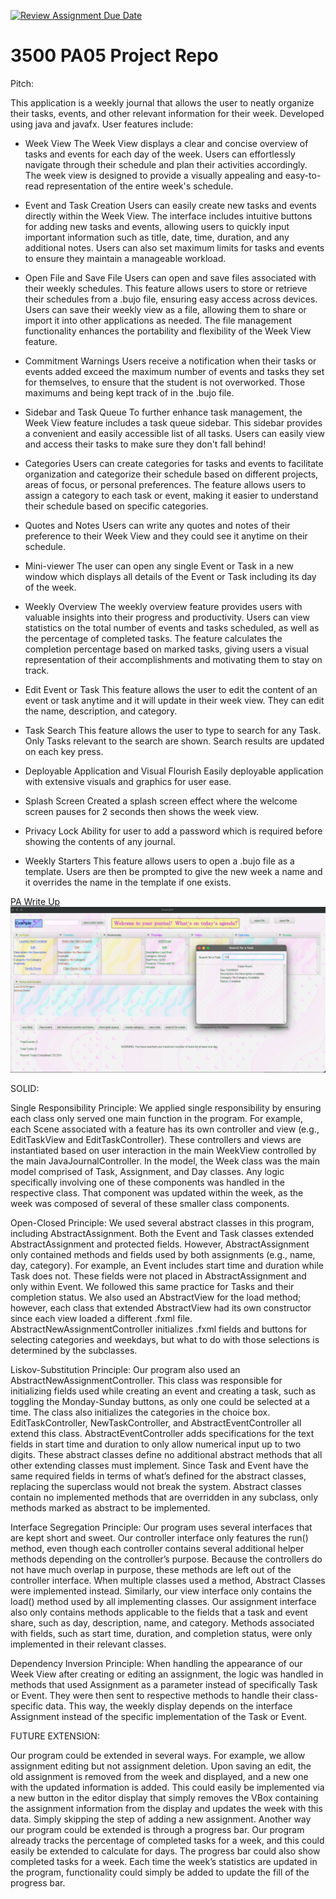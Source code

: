 [![Review Assignment Due Date](https://classroom.github.com/assets/deadline-readme-button-24ddc0f5d75046c5622901739e7c5dd533143b0c8e959d652212380cedb1ea36.svg)](https://classroom.github.com/a/x6ckGcN8)
# 3500 PA05 Project Repo

Pitch:

This application is a weekly journal that allows the user to neatly organize their tasks, events, and other relevant information 
for their week. Developed using java and javafx.
User features include:

- Week View
  The Week View displays a clear and concise overview of tasks and events for each day of the week.
  Users can effortlessly navigate through their schedule and plan their activities accordingly.
  The week view is designed to provide a visually appealing and easy-to-read representation of the entire
  week's schedule.

- Event and Task Creation
  Users can easily create new tasks and events directly within the Week View. The interface includes intuitive
  buttons for adding new tasks and events, allowing users to quickly input important information such as title,
  date, time, duration, and any additional notes. Users can also set maximum limits for tasks and events to ensure
  they maintain a manageable workload.

- Open File and Save File
  Users can open and save files associated with their weekly schedules. This feature allows users to store or retrieve
  their schedules from a .bujo file, ensuring easy access across devices. Users can save their weekly view as a file,
  allowing them to share or import it into other applications as needed. The file management functionality enhances
  the portability and flexibility of the Week View feature.

- Commitment Warnings
  Users receive a notification when their tasks or events added exceed the maximum number of events and tasks
  they set for themselves, to ensure that the student is not overworked. Those maximums and being kept track of
  in the .bujo file.

- Sidebar and Task Queue
  To further enhance task management, the Week View feature includes a task queue sidebar. This sidebar provides a
  convenient and easily accessible list of all tasks. Users can easily view and access their tasks to make sure they
  don't fall behind!

- Categories
  Users can create categories for tasks and events to facilitate organization and categorize their schedule
  based on different projects, areas of focus, or personal preferences. The feature allows users to assign a category
  to each task or event, making it easier to understand their schedule based on specific categories.

- Quotes and Notes
  Users can write any quotes and notes of their preference to their Week View and they could see it anytime on their
  schedule.

- Mini-viewer
  The user can open any single Event or Task in a new window which displays all details of the Event or Task
  including its day of the week.

- Weekly Overview
  The weekly overview feature provides users with valuable insights into their progress and productivity.
  Users can view statistics on the total number of events and tasks scheduled, as well as the percentage of completed
  tasks. The feature calculates the completion percentage based on marked tasks, giving users a visual representation
  of their accomplishments and motivating them to stay on track.

- Edit Event or Task
  This feature allows the user to edit the content of an event or task anytime and it will update
  in their week view. They can edit the name, description, and category.

- Task Search
  This feature allows the user to type to search for any Task. Only Tasks relevant to the search are shown.
  Search results are updated on each key press.

- Deployable Application and Visual Flourish
  Easily deployable application with extensive visuals and graphics for user ease.

- Splash Screen
  Created a splash screen effect where the welcome screen pauses for 2 seconds then
  shows the week view.

- Privacy Lock
  Ability for user to add a password which is required before showing the contents of any journal.

- Weekly Starters
  This feature allows users to open a .bujo file as a template. Users are then be prompted to give the new week a
  name and it overrides the name in the template if one exists.
  

[PA Write Up](https://markefontenot.notion.site/PA-05-8263d28a81a7473d8372c6579abd6481)
![WeekView.png](WeekView.png)

SOLID:

Single Responsibility Principle: We applied single responsibility by ensuring each class only served one main function 
in the program. For example, each Scene associated with a feature has its own controller and view (e.g., EditTaskView 
and EditTaskController). These controllers and views are instantiated based on user interaction in the main WeekView 
controlled by the main JavaJournalController. In the model, the Week class was the main model comprised of Task, 
Assignment, and Day classes. Any logic specifically involving one of these components was handled in the respective 
class. That component was updated within the week, as the week was composed of several of these smaller class 
components.

Open-Closed Principle: We used several abstract classes in this program, including AbstractAssignment. Both the Event 
and Task classes extended AbstractAssignment and protected fields. However, AbstractAssignment only contained methods 
and fields used by both assignments (e.g., name, day, category). For example, an Event includes start time and duration 
while Task does not. These fields were not placed in AbstractAssignment and only within Event. We followed this same 
practice for Tasks and their completion status. We also used an AbstractView for the load method; however, each class 
that extended AbstractView had its own constructor since each view loaded a different .fxml file. 
AbstractNewAssignmentController initializes .fxml fields and buttons for selecting categories and weekdays,
but what to do with those selections is determined by the subclasses.

Liskov-Substitution Principle: Our program also used an AbstractNewAssignmentController. This class was responsible 
for initializing fields used while creating an event and creating a task, such as toggling the Monday-Sunday buttons, 
as only one could be selected at a time. The class also initializes the categories in the choice box. 
EditTaskController, NewTaskController, and AbstractEventController all extend this class. AbstractEventController adds 
specifications for the text fields in start time and duration to only allow numerical input up to two digits. 
These abstract classes define no additional abstract methods that all other extending classes must implement. Since 
Task and Event have the same required fields in terms of what’s defined for the abstract classes, replacing the 
superclass would not break the system. Abstract classes contain no implemented methods that are overridden in any 
subclass, only methods marked as abstract to be implemented.

Interface Segregation Principle: Our program uses several interfaces that are kept short and sweet. Our controller 
interface only features the run() method, even though each controller contains several additional helper methods 
depending on the controller’s purpose. Because the controllers do not have much overlap in purpose, these methods are 
left out of the controller interface. When multiple classes used a method, Abstract Classes were implemented instead. 
Similarly, our view interface only contains the load() method used by all implementing classes. Our assignment 
interface also only contains methods applicable to the fields that a task and event share, such as day, description, 
name, and category. Methods associated with fields, such as start time, duration, and completion status, were only 
implemented in their relevant classes.

Dependency Inversion Principle: When handling the appearance of our Week View after creating or editing an assignment, 
the logic was handled in methods that used Assignment as a parameter instead of specifically Task or Event. They were 
then sent to respective methods to handle their class-specific data. This way, the weekly display depends on the 
interface Assignment instead of the specific implementation of the Task or Event. 

FUTURE EXTENSION:

Our program could be extended in several ways. For example, we allow assignment editing but not assignment deletion. 
Upon saving an edit, the old assignment is removed from the week and displayed, and a new one with the updated 
information is added. This could easily be implemented via a new button in the editor display that simply removes the 
VBox containing the assignment information from the display and updates the week with this data. Simply 
skipping the step of adding a new assignment. Another way our program could be extended is through a progress bar. 
Our program already tracks the percentage of completed tasks for a week, and this could easily be extended to calculate 
for days. The progress bar could also show completed tasks for a week. Each time the week’s statistics are updated in 
the program, functionality could simply be added to update the fill of the progress bar. 
